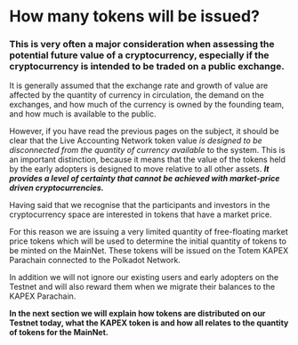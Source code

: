 

# How many tokens will be issued?

### This is very often a major consideration when assessing the potential future value of a cryptocurrency, especially if the cryptocurrency is intended to be traded on a public exchange. 

It is generally assumed that the exchange rate and growth of value are affected by the quantity of currency in circulation, the demand on the exchanges, and how much of the currency is owned by the founding team, and how much is available to the public.

However, if you have read the previous pages on the subject, it should be clear that the Live Accounting Network token value _is designed to be disconnected from the quantity of currency available_ to the system. This is an important distinction, because it means that the value of the tokens held by the early adopters is designed to move relative to all other assets. **_It provides a level of certainty that cannot be achieved with market-price driven cryptocurrencies._**

Having said that we recognise that the participants and investors in the cryptocurrency space are interested in tokens that have a market price.

For this reason we are issuing a very limited quantity of free-floating market price tokens which will be used to determine the initial quantity of tokens to be minted on the MainNet. These tokens will be issued on the Totem KAPEX Parachain connected to the Polkadot Network.

In addition we will not ignore our existing users and early adopters on the Testnet and will also reward them when we migrate their balances to the KAPEX Parachain.

**In the next section we will explain how tokens are distributed on our Testnet today, what the KAPEX token is and how all relates to the quantity of tokens for the MainNet.**